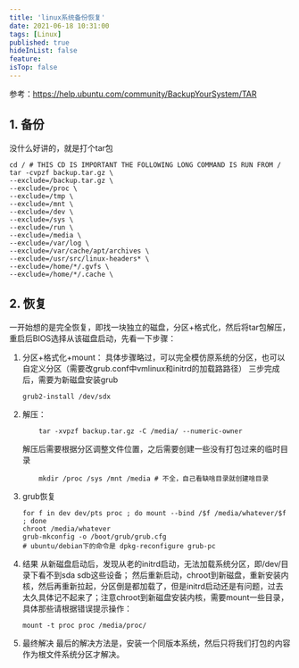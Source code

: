 ```yaml
---
title: 'linux系统备份恢复'
date: 2021-06-18 10:31:00
tags: [Linux]
published: true
hideInList: false
feature: 
isTop: false
---
```


参考：https://help.ubuntu.com/community/BackupYourSystem/TAR

## 1. 备份
没什么好讲的，就是打个tar包
```
cd / # THIS CD IS IMPORTANT THE FOLLOWING LONG COMMAND IS RUN FROM /
tar -cvpzf backup.tar.gz \
--exclude=/backup.tar.gz \
--exclude=/proc \
--exclude=/tmp \
--exclude=/mnt \
--exclude=/dev \
--exclude=/sys \
--exclude=/run \ 
--exclude=/media \ 
--exclude=/var/log \
--exclude=/var/cache/apt/archives \
--exclude=/usr/src/linux-headers* \ 
--exclude=/home/*/.gvfs \
--exclude=/home/*/.cache \ 
```

## 2. 恢复
一开始想的是完全恢复，即找一块独立的磁盘，分区+格式化，然后将tar包解压，重启后BIOS选择从该磁盘启动，先看一下步骤：
1. 分区+格式化+mount：
    具体步骤略过，可以完全模仿原系统的分区，也可以自定义分区（需要改grub.conf中vmlinux和initrd的加载路路径）
	三步完成后，需要为新磁盘安装grub
	```
	grub2-install /dev/sdx
	```

2. 解压：
	```
		tar -xvpzf backup.tar.gz -C /media/ --numeric-owner
	```
	解压后需要根据分区调整文件位置，之后需要创建一些没有打包过来的临时目录
	```
		mkdir /proc /sys /mnt /media # 不全，自己看缺啥目录就创建啥目录
	```

3. grub恢复
	```
	for f in dev dev/pts proc ; do mount --bind /$f /media/whatever/$f ; done
	chroot /media/whatever
	grub-mkconfig -o /boot/grub/grub.cfg 
	# ubuntu/debian下的命令是 dpkg-reconfigure grub-pc
	```

4. 结果
	从新磁盘启动后，发现从老的initrd启动，无法加载系统分区，即/dev/目录下看不到sda sdb这些设备；
	然后重新启动，chroot到新磁盘，重新安装内核，然后再重新拉起，分区倒是都加载了，但是initrd启动还是有问题，过去太久具体记不起来了；注意chroot到新磁盘安装内核，需要mount一些目录，具体那些请根据错误提示操作：
	```
	mount -t proc proc /media/proc/
	```

5. 最终解决
	最后的解决方法是，安装一个同版本系统，然后只将我们打包的内容作为根文件系统分区才解决。